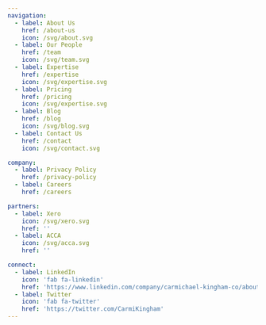 ```yaml
---
navigation:
  - label: About Us
    href: /about-us
    icon: /svg/about.svg
  - label: Our People
    href: /team
    icon: /svg/team.svg
  - label: Expertise
    href: /expertise
    icon: /svg/expertise.svg
  - label: Pricing
    href: /pricing
    icon: /svg/expertise.svg
  - label: Blog
    href: /blog
    icon: /svg/blog.svg
  - label: Contact Us
    href: /contact
    icon: /svg/contact.svg

company:
  - label: Privacy Policy
    href: /privacy-policy
  - label: Careers
    href: /careers

partners:
  - label: Xero
    icon: /svg/xero.svg
    href: ''
  - label: ACCA
    icon: /svg/acca.svg
    href: ''

connect:
  - label: LinkedIn
    icon: 'fab fa-linkedin'
    href: 'https://www.linkedin.com/company/carmichael-kingham-co/about/'
  - label: Twitter
    icon: 'fab fa-twitter'
    href: 'https://twitter.com/CarmiKingham'
---
```

